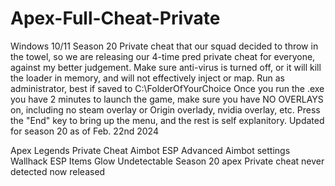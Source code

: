 # Apex-Full-Cheat-Private
Windows 10/11 Season 20 Private cheat that our squad decided to throw in the towel, so we are releasing our 4-time pred private cheat for everyone, against my better judgement.
Make sure anti-virus is turned off, or it will kill the loader in memory, and will not effectively inject or map.
Run as administrator, best if saved to C:\FolderOfYourChoice
Once you run the .exe you have 2 minutes to launch the game, make sure you have NO OVERLAYS on, including no steam overlay or Origin overlady, nvidia overlay, etc.
Press the "End" key to bring up the menu, and the rest is self explanitory.  Updated for season 20 as of Feb. 22nd 2024

Apex Legends Private Cheat Aimbot ESP Advanced Aimbot settings Wallhack ESP Items Glow Undetectable Season 20 apex Private cheat never detected now released
